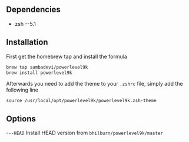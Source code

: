 ## Dependencies
- zsh --5.1

## Installation
First get the homebrew tap and install the formula

```bash
brew tap sambadevi/powerlevel9k
brew install powerlevel9k
```

Afterwards you need to add the theme to your `.zshrc` file, simply add the following line

`source /usr/local/opt/powerlevel9k/powerlevel9k.zsh-theme`

## Options
-`--HEAD` Install HEAD version from `bhilburn/powerlevel9k/master`
